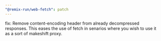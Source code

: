 ```yaml
---
"@remix-run/web-fetch": patch
---
```


fix: Remove content-encoding header from already decompressed responses. This eases the use of fetch in senarios where you wish to use it as a sort of makeshift proxy.
